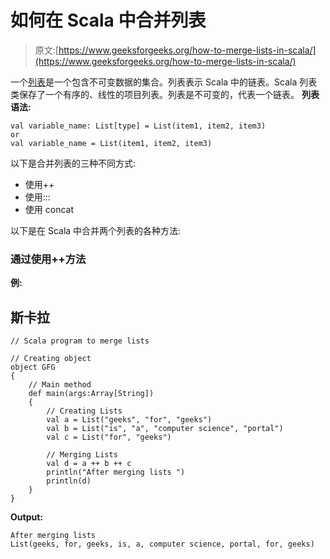 # 如何在 Scala 中合并列表

> 原文:[https://www.geeksforgeeks.org/how-to-merge-lists-in-scala/](https://www.geeksforgeeks.org/how-to-merge-lists-in-scala/)

一个[列表](https://www.geeksforgeeks.org/scala-lists/)是一个包含不可变数据的集合。列表表示 Scala 中的链表。Scala 列表类保存了一个有序的、线性的项目列表。列表是不可变的，代表一个链表。
**列表语法:**

```
val variable_name: List[type] = List(item1, item2, item3)
or
val variable_name = List(item1, item2, item3)
```

以下是合并列表的三种不同方式:

*   使用++
*   使用:::
*   使用 concat

以下是在 Scala 中合并两个列表的各种方法:

### 通过使用++方法

**例:**

## 斯卡拉

```
// Scala program to merge lists

// Creating object
object GFG
{
    // Main method
    def main(args:Array[String])
    {
        // Creating Lists
        val a = List("geeks", "for", "geeks")
        val b = List("is", "a", "computer science", "portal")
        val c = List("for", "geeks")

        // Merging Lists
        val d = a ++ b ++ c
        println("After merging lists ")
        println(d)
    }
}    

```

**Output:** 

```
After merging lists 
List(geeks, for, geeks, is, a, computer science, portal, for, geeks)
```